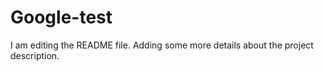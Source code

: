 # Google-test
I am editing the README file. Adding some more details about the project description.
